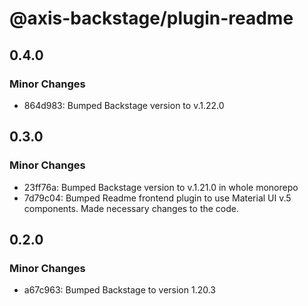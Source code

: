 # @axis-backstage/plugin-readme

## 0.4.0

### Minor Changes

- 864d983: Bumped Backstage version to v.1.22.0

## 0.3.0

### Minor Changes

- 23ff76a: Bumped Backstage version to v.1.21.0 in whole monorepo
- 7d79c04: Bumped Readme frontend plugin to use Material UI v.5 components. Made necessary changes to the code.

## 0.2.0

### Minor Changes

- a67c963: Bumped Backstage to version 1.20.3
